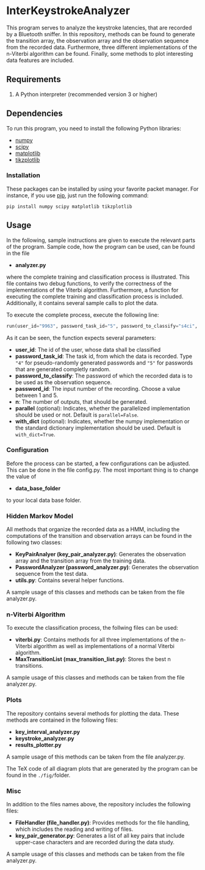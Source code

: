 # InterKeystrokeAnalyzer

This program serves to analyze the keystroke latencies, that are recorded by a Bluetooth sniffer. In this repository, methods can be found to generate the transition array, the observation array and the observation sequence from the recorded data. Furthermore, three different implementations of the n-Viterbi algorithm can be found. Finally, some methods to plot interesting data features are included. 

## Requirements

1. A Python interpreter (recommended version 3 or higher)

## Dependencies

To run this program, you need to install the following Python libraries:

  * [numpy](https://pypi.org/project/numpy/)
  * [scipy](https://pypi.org/project/scipy/)
  * [matplotlib](https://pypi.org/project/matplotlib/)
  * [tikzplotlib](https://pypi.org/project/tikzplotlib/)
  
### Installation

These packages can be installed by using your favorite packet manager. For instance, if you use [pip](https://pip.pypa.io/en/stable/), just run the following command:

```shell
pip install numpy scipy matplotlib tikzplotlib
```

## Usage

In the following, sample instructions are given to execute the relevant parts of the program. Sample code, how the program can be used, can be found in the file 
 
 * **analyzer.py**
  
where the complete training and classification process is illustrated. This file contains two debug functions, to verify the correctness of the implementations of the Viterbi algorithm. Furthermore, a function for executing the complete training and classification process is included. Additionally, it contains several sample calls to plot the data.

To execute the complete process, execute the following line:

```python
run(user_id="9963", password_task_id="5", password_to_classify="s4ci", password_id=1, n=5, parallel=False, with_dict=True)
```

As it can be seen, the function expects several parameters:
  * **user_id**: The id of the user, whose data shall be classified
  * **password_task_id**: The task id, from which the data is recorded. Type ```"4"``` for pseudo-randomly generated passwords and ```"5"``` for passwords that are generated completly random.
  * **password_to_classify**: The password of which the recorded data is to be used as the observation sequence.
  * **password_id**: The input number of the recording. Choose a value between 1 and 5.
  * **n**: The number of outputs, that should be generated.
  * **parallel** (optional): Indicates, whether the parallelized implementation should be used or not. Default is ```parallel=False```.
  * **with_dict** (optional): Indicates, whether the numpy implementation or the standard dictionary implementation should be used. Default is ```with_dict=True```.

### Configuration

Before the process can be started, a few configurations can be adjusted. This can be done in the file config.py. The most important thing is to change the value of

  * **data_base_folder**
  
to your local data base folder.

### Hidden Markov Model

All methods that organize the recorded data as a HMM, including the computations of the transition and observation arrays can be found in the following two classes:

  * **KeyPairAnalyer (key_pair_analyzer.py)**: Generates the observation array and the transition array from the training data.
  * **PasswordAnalyzer (password_analyzer.py)**: Generates the observation sequence from the test data.
  * **utils.py**: Contains several helper functions.
  
A sample usage of this classes and methods can be taken from the file analyzer.py.

### n-Viterbi Algorithm

To execute the classification process, the follwing files can be used:

  * **viterbi.py**: Contains methods for all three implementations of the n-Viterbi algorithm as well as implementations of a normal Viterbi algorithm.
  * **MaxTransitionList (max_transition_list.py)**: Stores the best n transitions.

A sample usage of this classes and methods can be taken from the file analyzer.py.

### Plots

The repository contains several methods for plotting the data. These methods are contained in the following files:

  * **key_interval_analyzer.py**
  * **keystroke_analyzer.py**
  * **results_plotter.py**

A sample usage of this methods can be taken from the file analyzer.py.

The TeX code of all diagram plots that are generated by the program can be found in the `./fig/`folder.

### Misc

In addition to the files names above, the repository includes the following files:

  * **FileHandler (file_handler.py)**: Provides methods for the file handling, which includes the reading and writing of files.
  * **key_pair_generator.py**: Generates a list of all key pairs that include upper-case characters and are recorded during the data study.
 
 A sample usage of this classes and methods can be taken from the file analyzer.py.

